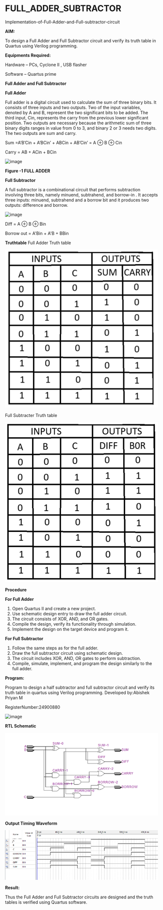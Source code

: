 # FULL_ADDER_SUBTRACTOR

Implementation-of-Full-Adder-and-Full-subtractor-circuit

**AIM:**

To design a Full Adder and Full Subtractor circuit and verify its truth table in Quartus using Verilog programming.

**Equipments Required:**

Hardware – PCs, Cyclone II , USB flasher

Software – Quartus prime

**Full Adder and Full Subtractor**

**Full Adder**

Full adder is a digital circuit used to calculate the sum of three binary bits. It consists of three inputs and two outputs. Two of the input variables, denoted by A and B, represent the two significant bits to be added. The third input, Cin, represents the carry from the previous lower significant position. Two outputs are necessary because the arithmetic sum of three binary digits ranges in value from 0 to 3, and binary 2 or 3 needs two digits. The two outputs are sum and carry.

Sum =A’B’Cin + A’BCin’ + ABCin + AB’Cin’ = A ⊕ B ⊕ Cin 

Carry = AB + ACin + BCin

![image](https://github.com/naavaneetha/FULL_ADDER_SUBTRACTOR/assets/154305477/0f30ba51-5ffb-4198-845f-18e054f675e7)

**Figure -1 FULL ADDER**

**Full Subtractor**

A full subtractor is a combinational circuit that performs subtraction involving three bits, namely minuend, subtrahend, and borrow-in . It accepts three inputs: minuend, subtrahend and a borrow bit and it produces two outputs: difference and borrow.

![image](https://github.com/naavaneetha/FULL_ADDER_SUBTRACTOR/assets/154305477/02b24f51-ab51-4304-9ad6-7b81ffc1ead5)

Diff = A ⊕ B ⊕ Bin 

Borrow out = A'Bin + A'B + BBin

**Truthtable**
Full Adder Truth table

![Truth table add](image.png)

Full Subtracter Truth table

![Truth table sub](image-1.png)

**Procedure**

**For Full Adder**

1. Open Quartus II and create a new project. 
2. Use schematic design entry to draw the full adder circuit.
3. The circuit consists of XOR, AND, and OR gates. 
4. Compile the design, verify its functionality through simulation.
5. Implement the design on the target device and program it.

**For Full Subtractor**

1. Follow the same steps as for the full adder.
2. Draw the full subtractor circuit using schematic design.
3. The circuit includes XOR, AND, OR gates to perform subtraction.
4. Compile, simulate, implement, and program the design similarly to the full adder.

**Program:**

Program to design a half subtractor and full subtractor circuit and verify its truth table in quartus using Verilog programming.
 Developed by:Abishek Priyan M
 
 RegisterNumber:24900880


![image](https://github.com/user-attachments/assets/065613f1-cb88-4625-abec-17278e93a347)


**RTL Schematic**

![RTL](image-2.png)

**Output Timing Waveform**

![Timing](image-3.png)

**Result:**

Thus the Full Adder and Full Subtractor circuits are designed and the truth tables is verified using Quartus software.



